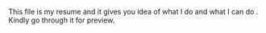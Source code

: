 This file  is my resume and it gives you idea of what I do and  what I can do .
Kindly go through it for  preview.
